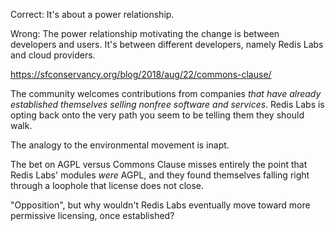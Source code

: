 Correct: It's about a power relationship.

Wrong: The power relationship motivating the change is between developers and users.  It's between different developers, namely Redis Labs and cloud providers.

https://sfconservancy.org/blog/2018/aug/22/commons-clause/

The community welcomes contributions from companies _that have already established themselves selling nonfree software and services_.  Redis Labs is opting back onto the very path you seem to be telling them they should walk.

The analogy to the environmental movement is inapt.

The bet on AGPL versus Commons Clause misses entirely the point that Redis Labs' modules _were_ AGPL, and they found themselves falling right through a loophole that license does not close.

"Opposition", but why wouldn't Redis Labs eventually move toward more permissive licensing, once established?

